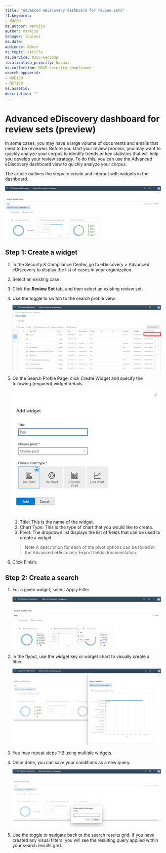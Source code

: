 ```yaml
---
title: "Advanced eDiscovery dashboard for review sets"
f1.keywords:
- NOCSH
ms.author: markjjo
author: markjjo
manager: laurawi
ms.date: 
audience: Admin
ms.topic: article
ms.service: O365-seccomp
localization_priority: Normal
ms.collection: M365-security-compliance 
search.appverid: 
- MOE150
- MET150
ms.assetid:  
description: ""
---
```


# Advanced eDiscovery dashboard for review sets (preview)

In some cases, you may have a large volume of documents and emails that need to be reviewed. Before you start your review process, you may want to quickly analyze your corpus to identify trends or key statistics that will help you develop your review strategy. To do this, you can use the Advanced eDiscovery dashboard view to quickly analyze your corpus.

The article outlines the steps to create and interact with widgets in the dashboard.

![Dashboard](media/dashboardonly.png)


## Step 1: Create a widget

1. In the Security & Compliance Center, go to eDiscovery > Advanced eDiscovery to display the list of cases in your organization.
  
2. Select an existing case.
  
3. Click the **Review Set** tab, and then select an existing review set.
  
4. Use the toggle to switch to the search profile view. 

   ![DashbordPivot](media/dashboardpivot.png)
  
5. On the Search Profile Page, click Create Widget and specify the following (required) widget details.

   ![Create Widget](media/addwidget.png)
     1. Title: This is the name of the widget.
     2. Chart Type: This is the type of chart that you would like to create.
     3. Pivot: The dropdown list displays the list of fields that can be used to create a widget. 
    
    >Note
    > A description for each of the pivot options can be found in the Advanced eDiscovery Export fields documentation.
  6.	Click Finish.

## Step 2: Create a search

1. For a given widget, select Apply Filter.

   ![Dashboard](media/searchprofilehome.png)

2. In the flyout, use the widget key or widget chart to visually create a filter.

   ![CreateFilter](media/applyconditionfilter.png)

3. You may repeat steps 1-2 using multiple widgets. 

4. Once done, you can save your conditions as a new query.

   ![Query](media/savequery.png)

5. Use the toggle to navigate back to the search results grid. If you have created any visual filters, you will see the resulting query applied within your search results grid.
